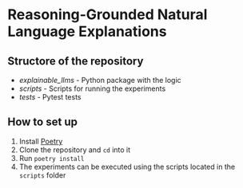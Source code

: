 # Reasoning-Grounded Natural Language Explanations

## Structore of the repository

* *explainable_llms* - Python package with the logic
* *scripts* - Scripts for running the experiments
* *tests* - Pytest tests

## How to set up

1. Install [Poetry](https://python-poetry.org/)
2. Clone the repository and `cd` into it
3. Run `poetry install`
4. The experiments can be executed using the scripts located in the `scripts` folder
